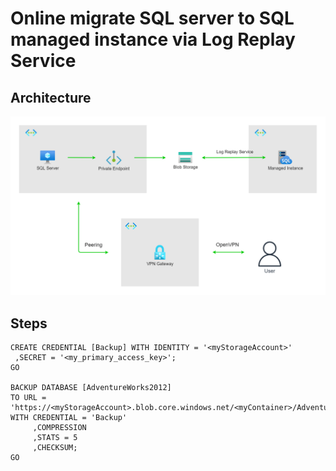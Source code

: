 # Online migrate SQL server to SQL managed instance via Log Replay Service

## Architecture
![img](../docs/architecture/online-migration-to-managed-instance.png)

## Steps
```
CREATE CREDENTIAL [Backup] WITH IDENTITY = '<myStorageAccount>'  
 ,SECRET = '<my_primary_access_key>'; 
GO

BACKUP DATABASE [AdventureWorks2012]
TO URL = 'https://<myStorageAccount>.blob.core.windows.net/<myContainer>/AdventureWorks2012.bak'
WITH CREDENTIAL = 'Backup'
     ,COMPRESSION
     ,STATS = 5
     ,CHECKSUM;
GO
```
